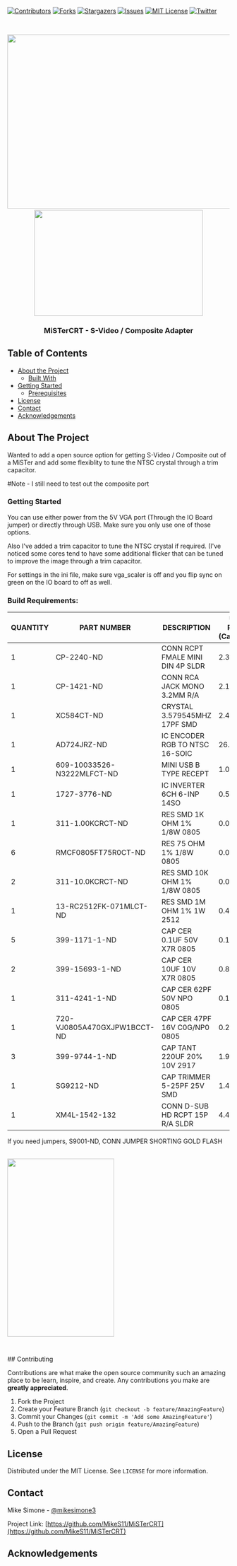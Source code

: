 [![Contributors][contributors-shield]][contributors-url]
[![Forks][forks-shield]][forks-url]
[![Stargazers][stars-shield]][stars-url]
[![Issues][issues-shield]][issues-url]
[![MIT License][license-shield]][license-url]
[![Twitter][Twitter-shield]][Twitter-url]



<!-- PROJECT LOGO -->
<br />
<p align="center">
  <a href="https://github.com/MikeS11/MiSTerCRT">
    <img src="Images/MiSTerCRT2.jpg?raw=true" alt="" width="534" height="394">
  </a>
  <a href="https://github.com/MikeS11/MiSTerCRT">
   <br> <img src="Images/MiSTerCRT3.jpg?raw=true" alt="" width="382" height="240">
  </a>
  <h3 align="center">MiSTerCRT - S-Video / Composite Adapter</h3>

  <p align="center">
  

<!-- TABLE OF CONTENTS -->
## Table of Contents

* [About the Project](#about-the-project)
  * [Built With](#Build-Requirements)
* [Getting Started](#getting-started)
  * [Prerequisites](#prerequisites)
* [License](#license)
* [Contact](#contact)
* [Acknowledgements](#acknowledgements)

<!-- ABOUT THE PROJECT -->
## About The Project
Wanted to add a open source option for getting S-Video / Composite out of a MiSTer and add some flexiblity to tune the NTSC crystal through a trim capacitor.
  
#Note - I still need to test out the composite port

### Getting Started
You can use either power from the 5V VGA port (Through the IO Board jumper) or directly through USB. Make sure you only use one of those options.

Also I've added a trim capacitor to tune the NTSC crystal if required. (I've noticed some cores tend to have some additional flicker that can be tuned to improve the image through a trim capacitor.
  
For settings in the ini file, make sure vga_scaler is off and you flip sync on green on the IO board to off as well. 

### Build Requirements:
  
|QUANTITY |	PART NUMBER	|	DESCRIPTION	| UNIT PRICE (Canadian)	|
|  ------------- | ------------- | ------------- | ------------- |
| 1		 |     CP-2240-ND		|	CONN RCPT FMALE MINI DIN 4P SLDR	|  2.38000		|
| 1		 |     CP-1421-ND		|	CONN RCA JACK MONO 3.2MM R/A		  |  2.16000		|
| 1		 |     XC584CT-ND		|	CRYSTAL 3.579545MHZ 17PF SMD		  |  2.47000		|
| 1		 |     AD724JRZ-ND		|	IC ENCODER RGB TO NTSC 16-SOIC		|  26.77000	|
|1	|	609-10033526-N3222MLFCT-ND	|MINI USB B TYPE RECEPT	|		1.09000		|
|1	|	1727-3776-ND	|		IC INVERTER 6CH 6-INP 14SO	|	0.51400	|
|1 | 	311-1.00KCRCT-ND| 		RES SMD 1K OHM 1% 1/8W 0805 | 0.02340			| 
| 6	|	RMCF0805FT75R0CT-ND		|RES 75 OHM 1% 1/8W 0805		|	0.01540		|  
|2 | 311-10.0KCRCT-ND| 	RES SMD 10K OHM 1% 1/8W 0805 | 0.02340	|
|1	|	13-RC2512FK-071MLCT-ND	|	RES SMD 1M OHM 1% 1W 2512	|	0.47300		|
|5 | 399-1171-1-ND	| CAP CER 0.1UF 50V X7R 0805 | 0.11020	|
|2 | 399-15693-1-ND| 		CAP CER 10UF 10V X7R 0805 | 0.85900		|  
|1	|	311-4241-1-ND		|	CAP CER 62PF 50V NPO 0805		|0.14200		|
|1	|	720-VJ0805A470GXJPW1BCCT-ND	|CAP CER 47PF 16V C0G/NP0 0805	|	0.22600		|   
|3	|	399-9744-1-ND		|	CAP TANT 220UF 20% 10V 2917	|	1.90000		|  
| 1		 |     SG9212-ND		|	  CAP TRIMMER 5-25PF 25V SMD		   |   1.40000	|
| 1		 |   XM4L-1542-132  | CONN D-SUB HD RCPT 15P R/A SLDR  | 4.47000 | 

If you need jumpers, S9001-ND, CONN JUMPER SHORTING GOLD FLASH

  <a href="https://github.com/MikeS11/MiSTerCRT">
   <br> <img src="Images/MiSTerCRT.jpg?raw=true" alt="" width="242" height="403">
  </a>


<p align="center">
<img src="Images/MisterCRT.jpg?raw=true" alt=""></p>
<p align="center">
<img src="Images/MisterCRT3.jpg?raw=true" alt=""></p>
<!-- CONTRIBUTING -->
## Contributing

Contributions are what make the open source community such an amazing place to be learn, inspire, and create. Any contributions you make are **greatly appreciated**.

1. Fork the Project
2. Create your Feature Branch (`git checkout -b feature/AmazingFeature`)
3. Commit your Changes (`git commit -m 'Add some AmazingFeature'`)
4. Push to the Branch (`git push origin feature/AmazingFeature`)
5. Open a Pull Request


<!-- LICENSE -->
## License

Distributed under the MIT License. See `LICENSE` for more information.



<!-- CONTACT -->
## Contact

Mike Simone - [@mikesimone3](https://twitter.com/mikesimone3) 

Project Link: [https://github.com/MikeS11/MiSTerCRT](https://github.com/MikeS11/MiSTerCRT)



<!-- ACKNOWLEDGEMENTS -->
## Acknowledgements


<!-- MARKDOWN LINKS & IMAGES -->
<!-- https://www.markdownguide.org/basic-syntax/#reference-style-links -->
[contributors-shield]: https://img.shields.io/github/contributors/MikeS11/MiSTerCRT.svg?style=flat-square
[contributors-url]: https://github.com/MikeS11/MiSTerCRT/graphs/contributors
[forks-shield]: https://img.shields.io/github/forks/MikeS11/MiSTerCRT.svg?style=flat-square
[forks-url]: https://github.com/MikeS11/MiSTerCRT/network/members
[stars-shield]: https://img.shields.io/github/stars/MikeS11/MiSTerCRT.svg?style=flat-square
[stars-url]: https://github.com/MikeS11/MiSTerCRT/stargazers
[issues-shield]: https://img.shields.io/github/issues/MikeS11/MiSTerCRT.svg?style=flat-square
[issues-url]: https://github.com/MikeS11/MiSTerCRT/issues
[license-shield]: https://img.shields.io/github/license/MikeS11/MiSTerCRT.svg?style=flat-square
[license-url]: https://github.com/MikeS11/MiSTerCRT/blob/master/LICENSE.txt
[twitter-shield]: https://img.shields.io/badge/-Twitter-black.svg?style=flat-square&logo=Twitter&colorB=555
[twitter-url]: https://Twitter.com/mikesimone3
[product-screenshot]: images/screenshot.png

